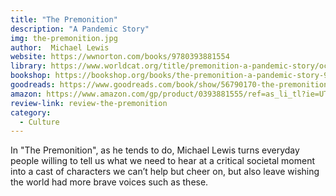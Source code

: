 ```yaml
---
title: "The Premonition"
description: "A Pandemic Story"
img: the-premonition.jpg
author:  Michael Lewis
website: https://wwnorton.com/books/9780393881554
library: https://www.worldcat.org/title/premonition-a-pandemic-story/oclc/1235820893?loc=
bookshop: https://bookshop.org/books/the-premonition-a-pandemic-story-9781713631897/9780393881554
goodreads: https://www.goodreads.com/book/show/56790170-the-premonition
amazon: https://www.amazon.com/gp/product/0393881555/ref=as_li_tl?ie=UTF8&tag=govfresh-20&camp=1789&creative=9325&linkCode=as2&creativeASIN=0393881555&linkId=10adff7ccd2c316606f67653f524844d
review-link: review-the-premonition
category:
  - Culture
---
```


In "The Premonition", as he tends to do, Michael Lewis turns everyday people willing to tell us what we need to hear at a critical societal moment into a cast of characters we can’t help but cheer on, but also leave wishing the world had more brave voices such as these.

